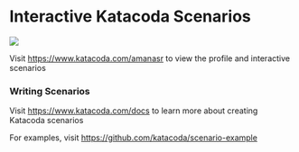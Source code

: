 # Interactive Katacoda Scenarios

[![](http://shields.katacoda.com/katacoda/amanasr/count.svg)](https://www.katacoda.com/amanasr "Get your profile on Katacoda.com")

Visit https://www.katacoda.com/amanasr to view the profile and interactive scenarios

### Writing Scenarios
Visit https://www.katacoda.com/docs to learn more about creating Katacoda scenarios

For examples, visit https://github.com/katacoda/scenario-example
